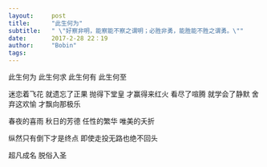 ```yaml
---
layout:     post
title:      "此生何为"
subtitle:   " \"好察非明，能察能不察之谓明；必胜非勇，能胜能不胜之谓勇。\""
date:       2017-2-28 22：19
author:     "Bobin"
tags:
---
```


此生何为
此生何求
此生何有
此生何至

迷恋着飞花
就遗忘了正果
抛得下堂皇
才赢得来红火
看尽了喧腾
就学会了静默
舍弃这欢愉
才飘向那极乐

春夜的喜雨
秋日的芳德
任性的繁华
唯美的夭折

纵然只有倒下才是终点
即使走投无路也绝不回头

超凡成名
脱俗入圣
